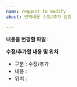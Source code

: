```yaml
---
name: request to modify
about: 번역내용 수정/추가 요청

---
```


**내용을 변경할 파일**
: 

**수정/추가할 내용 및 위치**
- 구분 : 수정/추가
- 내용 : 
- 위치 :
